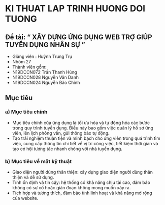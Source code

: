 # KI THUAT LAP TRINH HUONG DOI TUONG 
## Đề tài: “ XÂY DỰNG ỨNG DỤNG WEB TRỢ GIÚP TUYỂN DỤNG NHÂN SỰ ”
	
* Giảng viên : Huỳnh Trung Trụ
* Nhóm 27
* Thành viên gồm:      
* N19DCCN072	Trần Thanh Hùng	
* N19DCCN028	Nguyễn Văn Danh	
* N19DCCN024	Nguyễn Bảo Chính	

## Mục tiêu
### a)	Mục tiêu chính
- Mục tiêu chính của ứng dụng là tối ưu hóa và tự động hóa các bước trong quy trình tuyển dụng. Điều này bao gồm việc quản lý hồ sơ ứng viên, lên lịch phỏng vấn, gửi thông báo tự động.
- Tạo trải nghiệm thuận tiện và minh bạch cho ứng viên trong quá trình tìm việc, cung cấp thông tin chi tiết về vị trí công việc, tiết kiệm thời gian và tạo cơ hội tương tác nhanh chóng với nhà tuyển dụng.
### b)	Mục tiêu về mặt kỹ thuật
- Giao diện người dùng thân thiện: xây dựng giao diện người dùng thân thiện và dễ sử dụng.
- Tính ổn định và tin cậy: hệ thống có khả năng chịu tải cao, đảm bảo không có sự cố hoặc gián đoạn không mong muốn xảy ra.
- Tích hợp và tương thích, đảm bảo tính linh hoạt và khả năng mở rộng của website.





